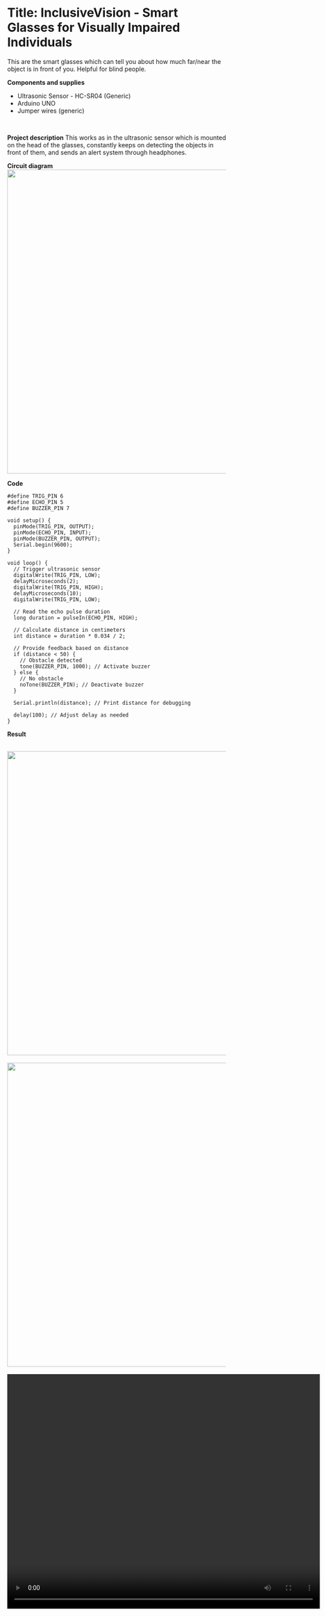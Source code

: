 # Title: InclusiveVision - Smart Glasses for Visually Impaired Individuals

This are the smart glasses which can tell you about how much far/near the object is in front of you. Helpful for blind people.

**Components and supplies**
<br>

* Ultrasonic Sensor - HC-SR04 (Generic)
* Arduino UNO
* Jumper wires (generic)
<br>

**Project description**
This works as in the ultrasonic sensor which is mounted on the head of the glasses, constantly keeps on detecting the objects in front of them, and sends an alert system through headphones.

**Circuit diagram**
<br>
<img src="PM\AD\smartglass\circuit_diagram.png" style="float: center;" width=800 height=700 >
<br>

**Code**

```
#define TRIG_PIN 6
#define ECHO_PIN 5
#define BUZZER_PIN 7

void setup() {
  pinMode(TRIG_PIN, OUTPUT);
  pinMode(ECHO_PIN, INPUT);
  pinMode(BUZZER_PIN, OUTPUT);
  Serial.begin(9600);
}

void loop() {
  // Trigger ultrasonic sensor
  digitalWrite(TRIG_PIN, LOW);
  delayMicroseconds(2);
  digitalWrite(TRIG_PIN, HIGH);
  delayMicroseconds(10);
  digitalWrite(TRIG_PIN, LOW);

  // Read the echo pulse duration
  long duration = pulseIn(ECHO_PIN, HIGH);

  // Calculate distance in centimeters
  int distance = duration * 0.034 / 2;

  // Provide feedback based on distance
  if (distance < 50) {
    // Obstacle detected
    tone(BUZZER_PIN, 1000); // Activate buzzer
  } else {
    // No obstacle
    noTone(BUZZER_PIN); // Deactivate buzzer
  }

  Serial.println(distance); // Print distance for debugging

  delay(100); // Adjust delay as needed
}
```

**Result** 

<br>
<img src="PM\AD\smartglass\r1.jpg" style="float: center;" width=800 height=700 >
<br>

<br>
<img src="PM\AD\smartglass\r3.jpg" style="float: center;" width=800 height=700 >
<br>

<br>

<video width="720" height="540" controls>
<source src="PM\AD\smartglass\r2.mp4" type="video/mp4">
<source src="PM\3D_print\w_1.ogg" type="video/ogg">
Your browser does not support the video tag.
</video>
<br>

